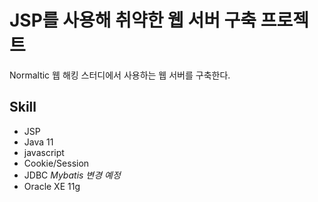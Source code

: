 # JSP를 사용해 취약한 웹 서버 구축 프로젝트

Normaltic 웹 해킹 스터디에서 사용하는 웹 서버를 구축한다.

## Skill
- JSP
- Java 11
- javascript
- Cookie/Session
- JDBC *Mybatis 변경 예정*
- Oracle XE 11g
 
